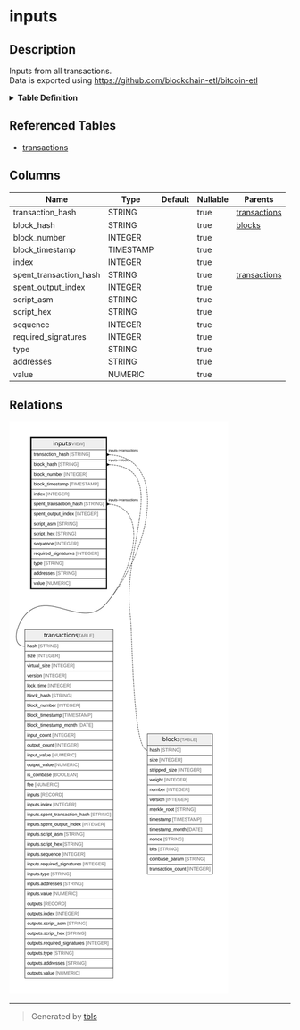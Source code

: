 # inputs

## Description

Inputs from all transactions.  
Data is exported using https://github.com/blockchain-etl/bitcoin-etl

<details>
<summary><strong>Table Definition</strong></summary>

```sql
SELECT
    transactions.hash as transaction_hash,
    transactions.block_hash,
    transactions.block_number,
    transactions.block_timestamp,
    inputs.index,
    inputs.spent_transaction_hash,
    inputs.spent_output_index,
    inputs.script_asm,
    inputs.script_hex,
    inputs.sequence,
    inputs.required_signatures,
    inputs.type,
    inputs.addresses,
    inputs.value
FROM `bigquery-public-data.crypto_bitcoin.transactions` as transactions,
    transactions.inputs as inputs
```

</details>

## Referenced Tables

- [transactions](transactions.md)

## Columns

| Name | Type | Default | Nullable | Parents |
| ---- | ---- | ------- | -------- | ------- |
| transaction_hash | STRING |  | true | [transactions](transactions.md) |
| block_hash | STRING |  | true | [blocks](blocks.md) |
| block_number | INTEGER |  | true |  |
| block_timestamp | TIMESTAMP |  | true |  |
| index | INTEGER |  | true |  |
| spent_transaction_hash | STRING |  | true | [transactions](transactions.md) |
| spent_output_index | INTEGER |  | true |  |
| script_asm | STRING |  | true |  |
| script_hex | STRING |  | true |  |
| sequence | INTEGER |  | true |  |
| required_signatures | INTEGER |  | true |  |
| type | STRING |  | true |  |
| addresses | STRING |  | true |  |
| value | NUMERIC |  | true |  |

## Relations

![er](inputs.svg)

---

> Generated by [tbls](https://github.com/k1LoW/tbls)
